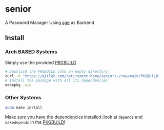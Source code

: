 # senior

A Password Manager Using [age](https://github.com/FiloSottile/age) as Backend

## Install

### Arch BASED Systems
Simply use the provided [PKGBUILD](PKGBUILD)
```sh
# Download the PKGBUILD into an empty directory
curl -O "https://gitlab.com/retirement-home/senior/-/raw/main/PKGBUILD"
# Install the package with all its dependencies
makepkg -sic
```

### Other Systems
```sh
sudo make install
```
Make sure you have the dependencies installed (look at `depends` and `makedepends` in the [PKGBUILD](PKGBUILD))
